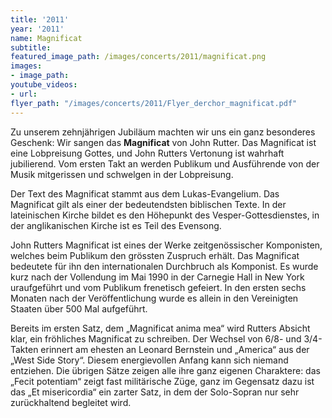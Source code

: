 ```yaml
---
title: '2011'
year: '2011'
name: Magnificat
subtitle: 
featured_image_path: /images/concerts/2011/magnificat.png
images:
- image_path: 
youtube_videos:
- url: 
flyer_path: "/images/concerts/2011/Flyer_derchor_magnificat.pdf"
---
```


Zu unserem zehnjährigen Jubiläum machten wir uns ein ganz besonderes Geschenk: Wir sangen das **Magnificat** von John Rutter. Das Magnificat ist eine Lobpreisung Gottes, und John Rutters Vertonung ist wahrhaft jubilierend. Vom ersten Takt an werden Publikum und Ausführende von der Musik mitgerissen und schwelgen in der Lobpreisung.

Der Text des Magnificat stammt aus dem Lukas-Evangelium. Das Magnificat gilt als einer der bedeutendsten biblischen Texte. In der lateinischen Kirche bildet es den Höhepunkt des Vesper-Gottesdienstes, in der anglikanischen Kirche ist es Teil des Evensong.

John Rutters Magnificat ist eines der Werke zeitgenössischer Komponisten, welches beim Publikum den grössten Zuspruch erhält. Das Magnificat bedeutete für ihn den internationalen Durchbruch als Komponist. Es wurde kurz nach der Vollendung im Mai 1990 in der Carnegie Hall in New York uraufgeführt und vom Publikum frenetisch gefeiert. In den ersten sechs Monaten nach der Veröffentlichung wurde es allein in den Vereinigten Staaten über 500 Mal aufgeführt.

Bereits im ersten Satz, dem „Magnificat anima mea“ wird Rutters Absicht klar, ein fröhliches Magnificat zu schreiben. Der Wechsel von 6/8- und 3/4-Takten erinnert am ehesten an Leonard Bernstein und „America“ aus der „West Side Story“. Diesem energievollen Anfang kann sich niemand entziehen. Die übrigen Sätze zeigen alle ihre ganz eigenen Charaktere: das „Fecit potentiam“ zeigt fast militärische Züge, ganz im Gegensatz dazu ist das „Et misericordia“ ein zarter Satz, in dem der Solo-Sopran nur sehr zurückhaltend begleitet wird.